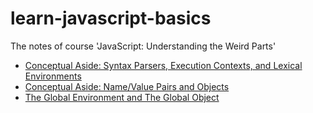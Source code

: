 # learn-javascript-basics
The notes of course 'JavaScript: Understanding the Weird Parts'

* [Conceptual Aside: Syntax Parsers, Execution Contexts, and Lexical Environments](ch2-6/README.md)
* [Conceptual Aside: Name/Value Pairs and Objects](ch2-7/README.md)
* [The Global Environment and The Global Object](ch2-9/README.md)
